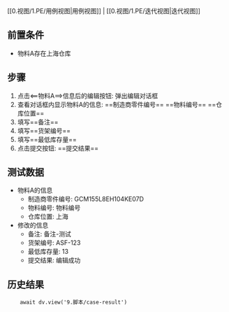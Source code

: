 [[0.视图/1.PE/用例视图|用例视图]] | [[0.视图/1.PE/迭代视图|迭代视图]]

## 前置条件

- 物料A存在上海仓库

## 步骤

1. 点击<==物料A==>信息后的编辑按钮: 弹出编辑对话框
2. 查看对话框内显示物料A的信息: ==制造商零件编号== ==物料编号== ==仓库位置==
3. 填写==备注== 
4. 填写==货架编号== 
5. 填写==最低库存量== 
6. 点击提交按钮: ==提交结果== 

## 测试数据

- 物料A的信息
	- 制造商零件编号: GCM155L8EH104KE07D
	- 物料编号: 物料编号
	- 仓库位置: 上海
- 修改的信息
	- 备注: 备注-测试
	- 货架编号: ASF-123
	- 最低库存量: 13
	- 提交结果: 编辑成功

## 历史结果

```dataviewjs
    await dv.view('9.脚本/case-result')
```
